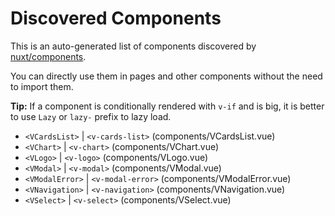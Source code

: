 # Discovered Components

This is an auto-generated list of components discovered by [nuxt/components](https://github.com/nuxt/components).

You can directly use them in pages and other components without the need to import them.

**Tip:** If a component is conditionally rendered with `v-if` and is big, it is better to use `Lazy` or `lazy-` prefix to lazy load.

- `<VCardsList>` | `<v-cards-list>` (components/VCardsList.vue)
- `<VChart>` | `<v-chart>` (components/VChart.vue)
- `<VLogo>` | `<v-logo>` (components/VLogo.vue)
- `<VModal>` | `<v-modal>` (components/VModal.vue)
- `<VModalError>` | `<v-modal-error>` (components/VModalError.vue)
- `<VNavigation>` | `<v-navigation>` (components/VNavigation.vue)
- `<VSelect>` | `<v-select>` (components/VSelect.vue)
